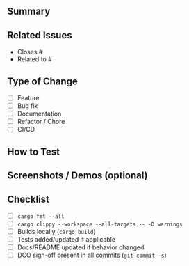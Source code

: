 ## Summary
<!-- What does this PR change and why? Keep it brief. -->

## Related Issues
<!-- Link issues: Closes #123, Related to #456 -->
- Closes #
- Related to #

## Type of Change
- [ ] Feature
- [ ] Bug fix
- [ ] Documentation
- [ ] Refactor / Chore
- [ ] CI/CD

## How to Test
<!-- Steps to verify locally. Include commands and expected behavior. -->

## Screenshots / Demos (optional)
<!-- Add images or terminal recordings if helpful. -->

## Checklist
- [ ] `cargo fmt --all`
- [ ] `cargo clippy --workspace --all-targets -- -D warnings`
- [ ] Builds locally (`cargo build`)
- [ ] Tests added/updated if applicable
- [ ] Docs/README updated if behavior changed
- [ ] DCO sign-off present in all commits (`git commit -s`)